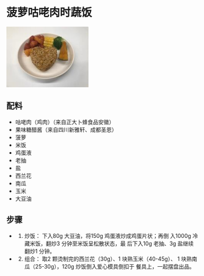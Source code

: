 # 菠萝咕咾肉时蔬饭

![菠萝咕咾肉时蔬饭](../images/菠萝咕咾肉时蔬饭.jpg)

## 配料

- 咕咾肉（鸡肉）（来自正大卜蜂食品安徽）
- 果味糖醋酱（来自四川新雅轩、成都圣恩）
- 菠萝
- 米饭
- 鸡蛋液
- 老抽
- 盐
- 西兰花
- 南瓜
- 玉米
- 大豆油

## 步骤

- 1. 炒饭：
     下入80g 大豆油，将150g 鸡蛋液炒成鸡蛋片状；再倒
     入1000g 冷藏米饭，翻炒3 分钟至米饭呈松散状态，最
     后下入10g 老抽、3g 盐继续翻炒1 分钟。
- 2. 组合：
     取2 颗烫制完的西兰花（30g）、1 块熟玉米（40-45g）、
     1 块熟南瓜（25-30g），120g 炒饭倒入爱心模具倒扣于
     餐具上，一起摆盘出品。
